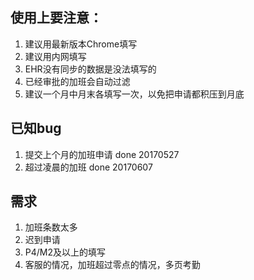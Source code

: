 ## 使用上要注意：
1. 建议用最新版本Chrome填写
1. 建议用内网填写
1. EHR没有同步的数据是没法填写的
1. 已经审批的加班会自动过滤
1. 建议一个月中月末各填写一次，以免把申请都积压到月底

## 已知bug
1. 提交上个月的加班申请 done 20170527
1. 超过凌晨的加班 done 20170607

## 需求
1. 加班条数太多
1. 迟到申请
1. P4/M2及以上的填写
1. 客服的情况，加班超过零点的情况，多页考勤